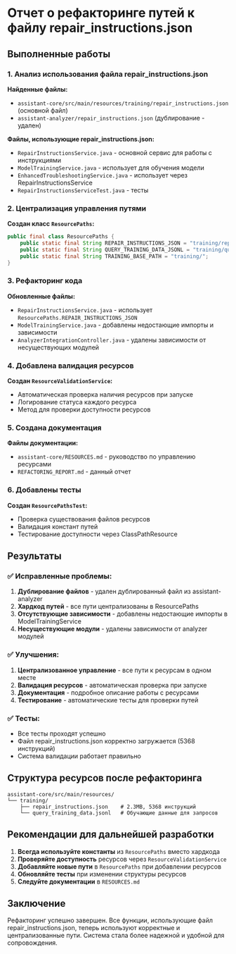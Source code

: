 # Отчет о рефакторинге путей к файлу repair_instructions.json

## Выполненные работы

### 1. Анализ использования файла repair_instructions.json

**Найденные файлы:**
- `assistant-core/src/main/resources/training/repair_instructions.json` (основной файл)
- `assistant-analyzer/repair_instructions.json` (дублирование - удален)

**Файлы, использующие repair_instructions.json:**
- `RepairInstructionsService.java` - основной сервис для работы с инструкциями
- `ModelTrainingService.java` - использует для обучения модели
- `EnhancedTroubleshootingService.java` - использует через RepairInstructionsService
- `RepairInstructionsServiceTest.java` - тесты

### 2. Централизация управления путями

**Создан класс `ResourcePaths`:**
```java
public final class ResourcePaths {
    public static final String REPAIR_INSTRUCTIONS_JSON = "training/repair_instructions.json";
    public static final String QUERY_TRAINING_DATA_JSONL = "training/query_training_data.jsonl";
    public static final String TRAINING_BASE_PATH = "training/";
}
```

### 3. Рефакторинг кода

**Обновленные файлы:**
- `RepairInstructionsService.java` - использует `ResourcePaths.REPAIR_INSTRUCTIONS_JSON`
- `ModelTrainingService.java` - добавлены недостающие импорты и зависимости
- `AnalyzerIntegrationController.java` - удалены зависимости от несуществующих модулей

### 4. Добавлена валидация ресурсов

**Создан `ResourceValidationService`:**
- Автоматическая проверка наличия ресурсов при запуске
- Логирование статуса каждого ресурса
- Метод для проверки доступности ресурсов

### 5. Создана документация

**Файлы документации:**
- `assistant-core/RESOURCES.md` - руководство по управлению ресурсами
- `REFACTORING_REPORT.md` - данный отчет

### 6. Добавлены тесты

**Создан `ResourcePathsTest`:**
- Проверка существования файлов ресурсов
- Валидация констант путей
- Тестирование доступности через ClassPathResource

## Результаты

### ✅ Исправленные проблемы:
1. **Дублирование файлов** - удален дублированный файл из assistant-analyzer
2. **Хардкод путей** - все пути централизованы в ResourcePaths
3. **Отсутствующие зависимости** - добавлены недостающие импорты в ModelTrainingService
4. **Несуществующие модули** - удалены зависимости от analyzer модулей

### ✅ Улучшения:
1. **Централизованное управление** - все пути к ресурсам в одном месте
2. **Валидация ресурсов** - автоматическая проверка при запуске
3. **Документация** - подробное описание работы с ресурсами
4. **Тестирование** - автоматические тесты для проверки путей

### ✅ Тесты:
- Все тесты проходят успешно
- Файл repair_instructions.json корректно загружается (5368 инструкций)
- Система валидации работает правильно

## Структура ресурсов после рефакторинга

```
assistant-core/src/main/resources/
└── training/
    ├── repair_instructions.json    # 2.3MB, 5368 инструкций
    └── query_training_data.jsonl   # Обучающие данные для запросов
```

## Рекомендации для дальнейшей разработки

1. **Всегда используйте константы** из `ResourcePaths` вместо хардкода
2. **Проверяйте доступность** ресурсов через `ResourceValidationService`
3. **Добавляйте новые пути** в `ResourcePaths` при добавлении ресурсов
4. **Обновляйте тесты** при изменении структуры ресурсов
5. **Следуйте документации** в `RESOURCES.md`

## Заключение

Рефакторинг успешно завершен. Все функции, использующие файл repair_instructions.json, теперь используют корректные и централизованные пути. Система стала более надежной и удобной для сопровождения.